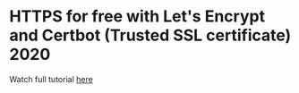 # HTTPS for free with Let's Encrypt and Certbot (Trusted SSL certificate) 2020

Watch full tutorial [here](https://youtu.be/nFDk43tAKFQ)
